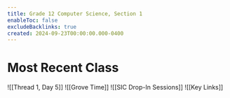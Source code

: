 ```yaml
---
title: Grade 12 Computer Science, Section 1
enableToc: false
excludeBacklinks: true
created: 2024-09-23T00:00:00.000-0400
---
```

# Most Recent Class
![[Thread 1, Day 5]]
![[Grove Time]]
![[SIC Drop-In Sessions]]
![[Key Links]]